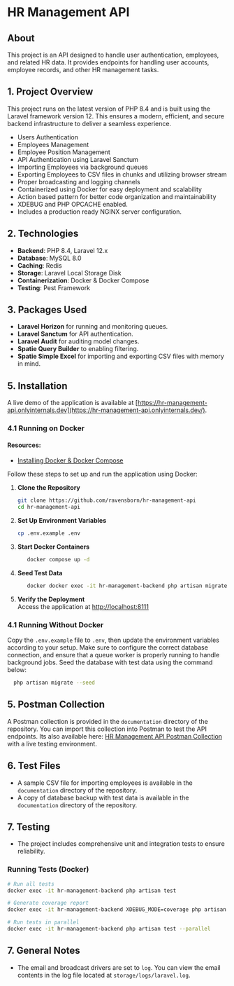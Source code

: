 # HR Management API

## About

This project is an API designed to handle user authentication, employees, and related HR data. It provides endpoints for handling user accounts, employee records, and other HR management tasks.


## 1. Project Overview

This project runs on the latest version of PHP 8.4 and is built using the Laravel framework version 12. This ensures a modern, efficient, and secure backend infrastructure to deliver a seamless experience.

- Users Authentication
- Employees Management
- Employee Position Management
- API Authentication using Laravel Sanctum
- Importing Employees via background queues
- Exporting Employees to CSV files in chunks and utilizing browser stream
- Proper broadcasting and logging channels
- Containerized using Docker for easy deployment and scalability
- Action based pattern for better code organization and maintainability
- XDEBUG and PHP OPCACHE enabled.
- Includes a production ready NGINX server configuration.

## 2. Technologies

- **Backend**: PHP 8.4, Laravel 12.x
- **Database**: MySQL 8.0
- **Caching**: Redis
- **Storage**: Laravel Local Storage Disk
- **Containerization**: Docker & Docker Compose
- **Testing**: Pest Framework

## 3. Packages Used
- **Laravel Horizon** for running and monitoring queues.
- **Laravel Sanctum** for API authentication.
- **Laravel Audit** for auditing model changes.
- **Spatie Query Builder** to enabling filtering.
- **Spatie Simple Excel** for importing and exporting CSV files with memory in mind.

## 5. Installation

A live demo of the application is available at [https://hr-management-api.onlyinternals.dev](https://hr-management-api.onlyinternals.dev/).

### 4.1 Running on Docker

#### Resources:
- [Installing Docker & Docker Compose](https://docs.docker.com/engine/install/)

Follow these steps to set up and run the application using Docker:

1. **Clone the Repository**
   ```bash
   git clone https://github.com/ravensborn/hr-management-api
   cd hr-management-api
   ```

2. **Set Up Environment Variables**
   ```bash
   cp .env.example .env
   ```

3. **Start Docker Containers**
   ```bash
      docker compose up -d
   ```

4. **Seed Test Data**
   ```bash
      docker docker exec -it hr-management-backend php artisan migrate:fresh --seed
   ```
   
5. **Verify the Deployment**  
   Access the application at [http://localhost:8111](http://localhost:8111)


### 4.1 Running Without Docker

Copy the `.env.example` file to `.env`, then update the environment variables according to your setup.
Make sure to configure the correct database connection, and ensure that a queue worker is properly running to handle background jobs. Seed the database with test data using the command below:

```bash
  php artisan migrate --seed
```

## 5. Postman Collection
A Postman collection is provided in the `documentation` directory of the repository. You can import this collection into Postman to test the API endpoints. Its also available here: [HR Management API Postman Collection](https://documenter.getpostman.com/view/18062098/2sB3QCTtsP) with a live testing environment.

## 6. Test Files
- A sample CSV file for importing employees is available in the `documentation` directory of the repository.
- A copy of database backup with test data is available in the `documentation` directory of the repository.


## 7. Testing

- The project includes comprehensive unit and integration tests to ensure reliability.

### Running Tests (Docker)

```bash
# Run all tests
docker exec -it hr-management-backend php artisan test

# Generate coverage report
docker exec -it hr-management-backend XDEBUG_MODE=coverage php artisan test --coverage

# Run tests in parallel
docker exec -it hr-management-backend php artisan test --parallel
```

## 7. General Notes
 - The email and broadcast drivers are set to `log`. You can view the email contents in the log file located at `storage/logs/laravel.log`.
